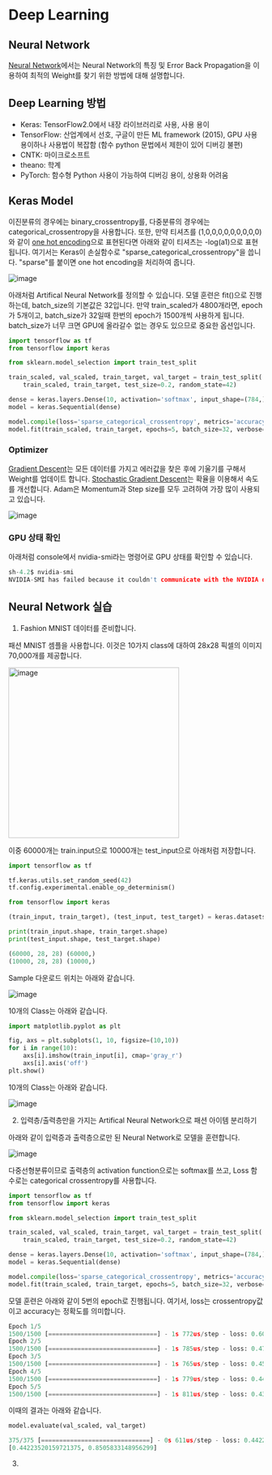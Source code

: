 # Deep Learning

## Neural Network

[Neural Network](https://github.com/kyopark2014/ML-Algorithms/blob/main/neural-network.md)에서는 Neural Network의 특징 및 Error Back Propagation을 이용하여 최적의 Weight를 찾기 위한 방법에 대해 설명합니다. 

## Deep Learning 방법

- Keras: TensorFlow2.0에서 내장 라이브러리로 사용, 사용 용이
- TensorFlow: 산업계에서 선호, 구글이 만든 ML framework (2015), GPU 사용 용이하나 사용법이 복잡함 (함수 python 문법에서 제한이 있어 디버깅 불편)
- CNTK: 마이크로소프트
- theano: 학계
- PyTorch: 함수형 Python 사용이 가능하여 디버깅 용이, 상용화 어려움 



## Keras Model

이진분류의 경우에는 binary_crossentropy를, 다중분류의 경우에는 categorical_crossentropy을 사용합니다. 또한, 만약 티셔츠를 (1,0,0,0,0,0,0,0,0,0)와 같이
[one hot encoding](https://github.com/kyopark2014/ML-Algorithms/blob/main/neural-network-design.md#multi-class-classification)으로 표현된다면 아래와 같이 티셔츠는 -log(a1)으로 표현됩니다. 여기서는 Keras이 손실함수로 "sparse_categorical_crossentropy"을 씁니다. "sparse"를 붙이면 one hot encoding을 처리하여 줍니다. 

![image](https://user-images.githubusercontent.com/52392004/187072798-c115d22c-18d5-4c89-81a9-d51ee5849269.png)

아래처럼 Artifical Neural Network를 정의할 수 있습니다. 모델 훈련은 fit()으로 진행하는데, batch_size의 기본값은 32입니다. 만약 train_scaled가 4800개라면, epoch가 5개이고, batch_size가 32일때 한번의 epoch가 1500개씩 사용하게 됩니다. batch_size가 너무 크면 GPU에 올라갈수 없는 경우도 있으므로 중요한 옵션입니다. 

```python
import tensorflow as tf
from tensorflow import keras

from sklearn.model_selection import train_test_split

train_scaled, val_scaled, train_target, val_target = train_test_split(
    train_scaled, train_target, test_size=0.2, random_state=42)

dense = keras.layers.Dense(10, activation='softmax', input_shape=(784,))   # Output
model = keras.Sequential(dense)

model.compile(loss='sparse_categorical_crossentropy', metrics='accuracy')
model.fit(train_scaled, train_target, epochs=5, batch_size=32, verbose=1) 
```

### Optimizer

[Gradient Descent](https://github.com/kyopark2014/ML-Algorithms/blob/main/stochastic-gradient-descent.md#gradient-descent)는 모든 데이터를 가지고 에러값을 찾은 후에 기울기를 구해서 Weight를 업데이트 합니다. [Stochastic Gradient Descent](https://github.com/kyopark2014/ML-Algorithms/blob/main/stochastic-gradient-descent.md)는 확율을 이용해서 속도를 개선합니다. Adam은 Momentum과 Step size를 모두 고려하여 가장 많이 사용되고 있습니다.

![image](https://user-images.githubusercontent.com/52392004/187076472-21b31bbd-3bbb-4f89-8e0a-b457bf11cc49.png)


### GPU 상태 확인 

아래처럼 console에서 nvidia-smi라는 명령어로 GPU 상태를 확인할 수 있습니다. 

```c
sh-4.2$ nvidia-smi
NVIDIA-SMI has failed because it couldn't communicate with the NVIDIA driver. Make sure that the latest NVIDIA driver is installed and running.
```



## Neural Network 실습

1) Fashion MNIST 데이터를 준비합니다. 

패션 MNIST 셈플을 사용합니다. 이것은 10가지 class에 대하여 28x28 픽셀의 이미지 70,000개를 제공합니다. 

<img width="337" alt="image" src="https://user-images.githubusercontent.com/52392004/187072325-912a6ee3-57f3-4184-a473-8a34013283a4.png">

이중 60000개는 train.input으로 10000개는 test_input으로 아래처럼 저장합니다. 

```python
import tensorflow as tf

tf.keras.utils.set_random_seed(42)
tf.config.experimental.enable_op_determinism()

from tensorflow import keras

(train_input, train_target), (test_input, test_target) = keras.datasets.fashion_mnist.load_data()

print(train_input.shape, train_target.shape)
print(test_input.shape, test_target.shape)

(60000, 28, 28) (60000,)
(10000, 28, 28) (10000,)
```

Sample 다운로드 위치는 아래와 같습니다. 

![image](https://user-images.githubusercontent.com/52392004/187067937-cb6108a7-b8e2-491a-a864-fce143d8a854.png)

10개의 Class는 아래와 같습니다. 

```python
import matplotlib.pyplot as plt

fig, axs = plt.subplots(1, 10, figsize=(10,10))
for i in range(10):
    axs[i].imshow(train_input[i], cmap='gray_r')
    axs[i].axis('off')
plt.show()
```

10개의 Class는 아래와 같습니다. 

![image](https://user-images.githubusercontent.com/52392004/187068125-5f4464da-f2aa-4512-b8d2-2033e2c56dd0.png)


2) 입력층/출력층만을 가지는 Artifical Neural Network으로 패션 아이템 분리하기 

아래와 같이 입력증과 출력층으로만 된 Neural Network로 모델을 훈련합니다.

![image](https://user-images.githubusercontent.com/52392004/187073354-3bc01ec0-ba49-470f-a44e-634317e0f06b.png)

다중선형분류이므로 출력층의 activation function으로는 softmax를 쓰고, Loss 함수로는 categorical crossentropy를 사용합니다. 

```python
import tensorflow as tf
from tensorflow import keras

from sklearn.model_selection import train_test_split

train_scaled, val_scaled, train_target, val_target = train_test_split(
    train_scaled, train_target, test_size=0.2, random_state=42)

dense = keras.layers.Dense(10, activation='softmax', input_shape=(784,))   # output layer
model = keras.Sequential(dense)

model.compile(loss='sparse_categorical_crossentropy', metrics='accuracy')
model.fit(train_scaled, train_target, epochs=5, batch_size=32, verbose=1) 
```

모델 훈련은 아래와 같이 5번의 epoch로 진행됩니다. 여기서, loss는 crossentropy값이고 accuracy는 정확도를 의미합니다. 

```python
Epoch 1/5
1500/1500 [==============================] - 1s 772us/step - loss: 0.6071 - accuracy: 0.7967
Epoch 2/5
1500/1500 [==============================] - 1s 785us/step - loss: 0.4785 - accuracy: 0.8394
Epoch 3/5
1500/1500 [==============================] - 1s 765us/step - loss: 0.4561 - accuracy: 0.8484
Epoch 4/5
1500/1500 [==============================] - 1s 779us/step - loss: 0.4447 - accuracy: 0.8536
Epoch 5/5
1500/1500 [==============================] - 1s 811us/step - loss: 0.4372 - accuracy: 0.8548
```

이때의 결과는 아래와 같습니다. 

```python
model.evaluate(val_scaled, val_target)

375/375 [==============================] - 0s 611us/step - loss: 0.4422 - accuracy: 0.8506
[0.44223520159721375, 0.8505833148956299]
```

3) 
 



